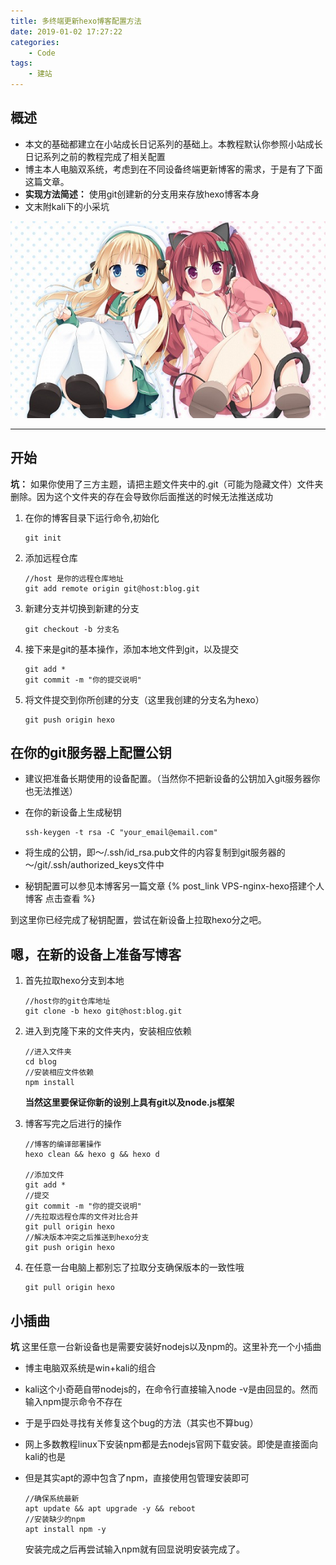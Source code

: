 ```yaml
---
title: 多终端更新hexo博客配置方法
date: 2019-01-02 17:27:22
categories: 
    - Code
tags: 
    - 建站
---
```


## 概述

* 本文的基础都建立在小站成长日记系列的基础上。本教程默认你参照小站成长日记系列之前的教程完成了相关配置
* 博主本人电脑双系统，考虑到在不同设备终端更新博客的需求，于是有了下面这篇文章。
* **实现方法简述：** 使用git创建新的分支用来存放hexo博客本身
* 文末附kali下的小采坑

![瞎几把找的图片可爱就完事了](sample.jpg)

<!--more-->

---
## 开始

 **坑：** 如果你使用了三方主题，请把主题文件夹中的.git（可能为隐藏文件）文件夹删除。因为这个文件夹的存在会导致你后面推送的时候无法推送成功

1. 在你的博客目录下运行命令,初始化
    ```
    git init
    ```
2. 添加远程仓库
    ```
    //host 是你的远程仓库地址
    git add remote origin git@host:blog.git
    ```

3. 新建分支并切换到新建的分支
    ```
    git checkout -b 分支名
    ```
4. 接下来是git的基本操作，添加本地文件到git，以及提交
    ```
    git add *
    git commit -m "你的提交说明"
    ```

5. 将文件提交到你所创建的分支（这里我创建的分支名为hexo）
    ```
    git push origin hexo
    ```

## 在你的git服务器上配置公钥

* 建议把准备长期使用的设备配置。（当然你不把新设备的公钥加入git服务器你也无法推送）
* 在你的新设备上生成秘钥
    ```
    ssh-keygen -t rsa -C "your_email@email.com"
    ```
* 将生成的公钥，即～/.ssh/id_rsa.pub文件的内容复制到git服务器的～/git/.ssh/authorized_keys文件中
  
* 秘钥配置可以参见本博客另一篇文章 {% post_link VPS-nginx-hexo搭建个人博客 点击查看 %}

到这里你已经完成了秘钥配置，尝试在新设备上拉取hexo分之吧。


## 嗯，在新的设备上准备写博客
1. 首先拉取hexo分支到本地
    ```
    //host你的git仓库地址
    git clone -b hexo git@host:blog.git
    ```
2. 进入到克隆下来的文件夹内，安装相应依赖
    ```
    //进入文件夹
    cd blog
    //安装相应文件依赖
    npm install
    ```

    **当然这里要保证你新的设别上具有git以及node.js框架**

3. 博客写完之后进行的操作
    ```
    //博客的编译部署操作
    hexo clean && hexo g && hexo d

    //添加文件
    git add *
    //提交
    git commit -m "你的提交说明"
    //先拉取远程仓库的文件对比合并
    git pull origin hexo
    //解决版本冲突之后推送到hexo分支
    git push origin hexo
    ```
4. 在任意一台电脑上都别忘了拉取分支确保版本的一致性哦
    ```
    git pull origin hexo
    ```

## 小插曲
 **坑** 这里任意一台新设备也是需要安装好nodejs以及npm的。这里补充一个小插曲

* 博主电脑双系统是win+kali的组合

* kali这个小奇葩自带nodejs的，在命令行直接输入node -v是由回显的。然而输入npm提示命令不存在

* 于是乎四处寻找有关修复这个bug的方法（其实也不算bug）

* 网上多数教程linux下安装npm都是去nodejs官网下载安装。即使是直接面向kali的也是

* 但是其实apt的源中包含了npm，直接使用包管理安装即可
    ```
    //确保系统最新
    apt update && apt upgrade -y && reboot
    //安装缺少的npm
    apt install npm -y
    ```
    安装完成之后再尝试输入npm就有回显说明安装完成了。

